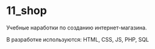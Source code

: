 # 11_shop
Учебные наработки по созданию интернет-магазина.

В разработке используются:
HTML, CSS, JS, PHP, SQL
